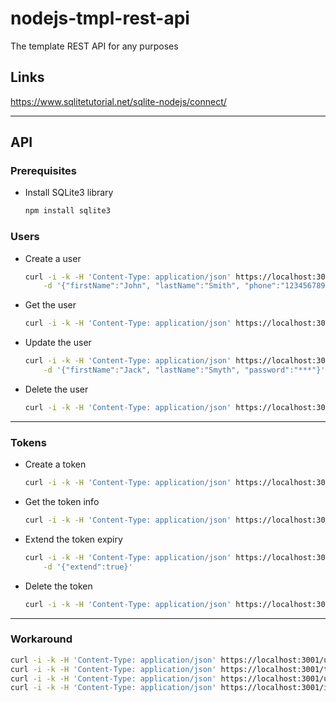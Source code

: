 # nodejs-tmpl-rest-api
The template REST API for any purposes

## Links
<https://www.sqlitetutorial.net/sqlite-nodejs/connect/>

---

## API

### Prerequisites

- Install SQLite3 library
    
    ~~~ bash
    npm install sqlite3
    ~~~

### Users

- Create a user

    ~~~ bash
    curl -i -k -H 'Content-Type: application/json' https://localhost:3001/users -X POST \
        -d '{"firstName":"John", "lastName":"Smith", "phone":"1234567890", email:"john@mail.com", "password":"***", "tosAgreement":true}'
    ~~~

- Get the user

    ~~~ bash
    curl -i -k -H 'Content-Type: application/json' https://localhost:3001/users -X GET -H 'Authorization: ***token***'
    ~~~

- Update the user

    ~~~ bash
    curl -i -k -H 'Content-Type: application/json' https://localhost:3001/users -X PUT -H 'Authorization: ***token***' \
        -d '{"firstName":"Jack", "lastName":"Smyth", "password":"***"}'
    ~~~

- Delete the user

    ~~~ bash
    curl -i -k -H 'Content-Type: application/json' https://localhost:3001/users -X DELETE -H 'Authorization: ***token***'
    ~~~

---

### Tokens

- Create a token

    ~~~ bash
    curl -i -k -H 'Content-Type: application/json' https://localhost:3001/tokens -X POST -d '{"phone":"1234567890", "password":"***"}'
    ~~~

- Get the token info

    ~~~ bash
    curl -i -k -H 'Content-Type: application/json' https://localhost:3001/tokens -X GET -H 'Authorization: ***token***'
    ~~~

- Extend the token expiry

    ~~~ bash
    curl -i -k -H 'Content-Type: application/json' https://localhost:3001/tokens -X PUT -H 'Authorization: ***token***' \
        -d '{"extend":true}'
    ~~~

- Delete the token

    ~~~ bash
    curl -i -k -H 'Content-Type: application/json' https://localhost:3001/tokens -X DELETE -H 'Authorization: ***token***'
    ~~~

---

### Workaround

~~~ bash
curl -i -k -H 'Content-Type: application/json' https://localhost:3001/users -X POST  -d '{"firstName":"John", "lastName":"Smith", "phone":"1234567890", "address":"Evergreen str., 17045, Springfield.", "email":"john@mail.com", "password":"KaliMera", "tosAgreement":true}';
curl -i -k -H 'Content-Type: application/json' https://localhost:3001/tokens -X POST  -d '{"email":"john\@mail.com", "password":"KaliMera"}';
curl -i -k -H 'Content-Type: application/json' https://localhost:3001/users -X PUT -d '{"firstName":"Homer", "lastName": "Simpson"}' -H 'Authorization: ***token***';
curl -i -k -H 'Content-Type: application/json' https://localhost:3001/items -X GET -H 'Authorization: ***token***';
~~~